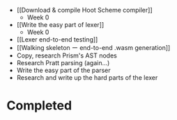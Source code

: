 - [[Download & compile Hoot Scheme compiler]]
	- Week 0
- [[Write the easy part of lexer]]
	- Week 0
- [[Lexer end-to-end testing]]
- [[Walking skeleton ー end-to-end .wasm generation]]
- Copy, research Prism's AST nodes
- Research Pratt parsing (again...)
- Write the easy part of the parser
- Research and write up the hard parts of the lexer

# Completed
